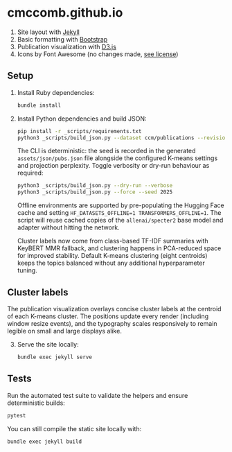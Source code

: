 # cmccomb.github.io

1. Site layout with [Jekyll](https://jekyllrb.com/)
2. Basic formatting with [Bootstrap](https://getbootstrap.com/)
3. Publication visualization with [D3.js](https://d3js.org/)
4. Icons by Font Awesome (no changes made, [see license](https://fontawesome.com/license))

## Setup

1. Install Ruby dependencies:

   ```bash
   bundle install
   ```

2. Install Python dependencies and build JSON:

   ```bash
   pip install -r _scripts/requirements.txt
   python3 _scripts/build_json.py --dataset ccm/publications --revision main --seed 42
   ```

   The CLI is deterministic: the seed is recorded in the generated
   `assets/json/pubs.json` file alongside the configured K-means settings and
   projection perplexity. Toggle verbosity or dry-run behaviour as required:

   ```bash
   python3 _scripts/build_json.py --dry-run --verbose
   python3 _scripts/build_json.py --force --seed 2025
   ```

   Offline environments are supported by pre-populating the Hugging Face cache
   and setting `HF_DATASETS_OFFLINE=1 TRANSFORMERS_OFFLINE=1`. The script will
   reuse cached copies of the `allenai/specter2` base model and adapter without
   hitting the network.

   Cluster labels now come from class-based TF-IDF summaries with KeyBERT MMR
   fallback, and clustering happens in PCA-reduced space for improved
   stability. Default K-means clustering (eight centroids) keeps the topics
   balanced without any additional hyperparameter tuning.

## Cluster labels

The publication visualization overlays concise cluster labels at the centroid
of each K-means cluster. The positions update every render (including window
resize events), and the typography scales responsively to remain legible on
small and large displays alike.

3. Serve the site locally:

   ```bash
   bundle exec jekyll serve
   ```

## Tests

Run the automated test suite to validate the helpers and ensure deterministic
builds:

```bash
pytest
```

You can still compile the static site locally with:

```bash
bundle exec jekyll build
```
